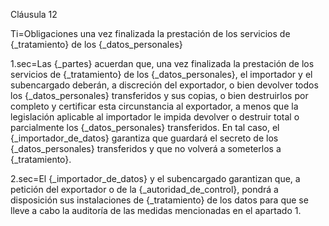 Cláusula 12

Ti=Obligaciones una vez finalizada la prestación de los servicios de {_tratamiento} de los {_datos_personales}

1.sec=Las {_partes} acuerdan que, una vez finalizada la prestación de los servicios de {_tratamiento} de los {_datos_personales}, el importador y el subencargado deberán, a discreción del exportador, o bien devolver todos los {_datos_personales} transferidos y sus copias, o bien destruirlos por completo y certificar esta circunstancia al exportador, a menos que la legislación aplicable al importador le impida devolver o destruir total o parcialmente los {_datos_personales} transferidos. En tal caso, el {_importador_de_datos} garantiza que guardará el secreto de los {_datos_personales} transferidos y que no volverá a someterlos a {_tratamiento}.

2.sec=El {_importador_de_datos} y el subencargado garantizan que, a petición del exportador o de la {_autoridad_de_control}, pondrá a disposición sus instalaciones de {_tratamiento} de los datos para que se lleve a cabo la auditoría de las medidas mencionadas en el apartado 1.
